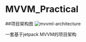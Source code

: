 MVVM_Practical
=======================


##项目架构图
![mvvml-architecture](https://user-images.githubusercontent.com/13240754/144563571-eb73dcd2-9dd1-49bd-b10d-73efe23b6283.png)



一套基于jetpack MVVM的项目架构
